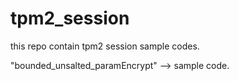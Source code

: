 # tpm2_session
this repo contain tpm2 session sample codes.

"bounded_unsalted_paramEncrypt" --> sample code.


